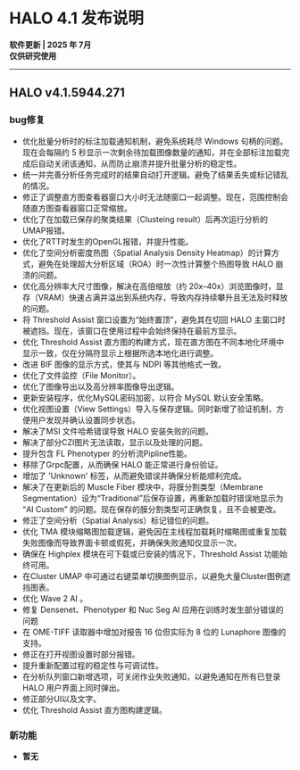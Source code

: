 <!-- ##{"timestamp":1752740981}## -->
# HALO 4.1 发布说明

**软件更新 | 2025 年 7月**  
**仅供研究使用**

---

## HALO v4.1.5944.271

### bug修复
- 优化批量分析时的标注加载通知机制，避免系统耗尽 Windows 句柄的问题。现在会每隔约 5 秒显示一次剩余待加载图像数量的通知，并在全部标注加载完成后自动关闭该通知，从而防止崩溃并提升批量分析的稳定性。
- 统一并完善分析任务完成时的结果自动打开逻辑。避免了结果丢失或标记错乱的情况。
- 修正了调整直方图查看器窗口大小时无法随窗口一起调整。现在，范围控制会随直方图查看器窗口正常缩放。
- 优化了在加载已保存的聚类结果（Clusteing result）后再次运行分析的UMAP报错。
- 优化了RTT时发生的OpenGL报错，并提升性能。
- 优化了空间分析密度热图（Spatial Analysis Density Heatmap）的计算方式，避免在处理超大分析区域（ROA）时一次性计算整个热图导致 HALO 崩溃的问题。
- 优化高分辨率大尺寸图像，解决在高倍缩放（约 20x–40x）浏览图像时，显存（VRAM）快速占满并溢出到系统内存，导致内存持续攀升且无法及时释放的问题。
- 将 Threshold Assist 窗口设置为“始终置顶”，避免其在切回 HALO 主窗口时被遮挡。现在，该窗口在使用过程中会始终保持在最前方显示。
- 优化 Threshold Assist 直方图的构建方式，现在直方图在不同本地化环境中显示一致，仅在分隔符显示上根据所选本地化进行调整。
- 改进 BIF 图像的显示方式，使其与 NDPI 等其他格式一致。
- 优化了文件监控（File Monitor）。
- 优化了图像导出以及高分辨率图像导出逻辑。
- 更新安装程序，优化MySQL密码加密，以符合 MySQL 默认安全策略。
- 优化视图设置（View Settings）导入与保存逻辑。同时新增了验证机制，方便用户发现并确认设置同步状态。
- 解决了MSI 文件哈希错误导致 HALO 安装失败的问题。
- 解决了部分CZI图片无法读取，显示以及处理的问题。
- 提升包含 FL Phenotyper 的分析流Pipline性能。
- 移除了Grpc配置，从而确保 HALO 能正常进行身份验证。
- 增加了 'Unknown' 标签，从而避免错误并确保分析能顺利完成。
- 解决了在更新后的 Muscle Fiber 模块中，将膜分割类型（Membrane Segmentation）设为“Traditional”后保存设置，再重新加载时错误地显示为 “AI Custom” 的问题。现在保存的膜分割类型可正确恢复，且不会被更改。
- 修正了空间分析（Spatial Analysis）标记错位的问题。
- 优化 TMA 模块缩略图加载逻辑，避免因在主线程加载耗时缩略图或重复加载失败图像而导致界面卡顿或假死，并确保失败通知仅显示一次。
- 确保在 Highplex 模块在可下载或已安装的情况下，Threshold Assist 功能始终可用。
- 在Cluster UMAP 中可通过右键菜单切换图例显示，以避免大量Cluster图例遮挡图表。
- 优化 Wave 2 AI 。
- 修复 Densenet、Phenotyper 和 Nuc Seg AI 应用在训练时发生部分错误的问题
- 在 OME-TIFF 读取器中增加对报告 16 位但实际为 8 位的 Lunaphore 图像的支持。
- 修正在打开视图设置时部分报错。
- 提升重新配置过程的稳定性与可调试性。
- 在分析队列窗口新增选项，可关闭作业失败通知，以避免通知在所有已登录 HALO 用户界面上同时弹出。
- 修正部分UI以及文字。
- 优化 Threshold Assist 直方图构建逻辑。
### 新功能
- **暂无**
